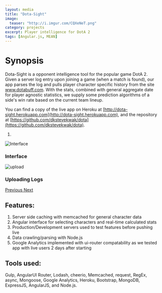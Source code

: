 ```yaml
---
layout: media
title: "Dota-Sight"
image:
  teaser: "http://i.imgur.com/CQXeNeT.png"
category: projects
excerpt: Player intelligence for DotA 2
tags: [Angular.js, MEAN]
---
```


# Synopsis

Dota-Sight is a opponent intelligence tool for the popular game DotA 2. Given a server log entry upon joining a game (when a match is found), our app parses the log and pulls player character specific history from the site www.dotabuff.com. With the stats, combined with general aggregate date for player agnostic statistics, we supply some prediction algorithms of a side's win rate based on the current team lineup.

You can find a copy of the live app on Heroku at [http://dota-sight.herokuapp.com](http://dota-sight.herokuapp.com), and the repository at [https://github.com/dkstevekwak/dota](https://github.com/dkstevekwak/dota).


<div id="carousel-example-generic" class="carousel slide" data-ride="carousel">
  <!-- Indicators -->
  <ol class="carousel-indicators">
    <li data-target="#carousel-example-generic" data-slide-to="0" class="active"></li>
  </ol>

  <!-- Wrapper for slides -->
  <div class="carousel-inner" role="listbox">
    <div class="item active">
      <img src="http://i.imgur.com/CQXeNeT.png" alt="Interface">
      <div class="carousel-caption">
        <h3>Interface</h3>
      </div>
    </div>
    <div class="item">
      <img src="http://i.imgur.com/mEzfOR0.png" alt="upload">
      <div class="carousel-caption">
        <h3>Uploading Logs</h3>
      </div>
    </div>
  </div>

  <!-- Controls -->
  <a class="left carousel-control" href="#carousel-example-generic" role="button" data-slide="prev">
    <span class="glyphicon glyphicon-chevron-left" aria-hidden="true"></span>
    <span class="sr-only">Previous</span>
  </a>
  <a class="right carousel-control" href="#carousel-example-generic" role="button" data-slide="next">
    <span class="glyphicon glyphicon-chevron-right" aria-hidden="true"></span>
    <span class="sr-only">Next</span>
  </a>
</div>

## Features:

1. Server side caching with memcached for general character data
2. Angular interface for selecting characters and real-time calculated stats
3. Production/Development servers used to test features before pushing live
4. Data crawling/parsing with Node.js
5. Google Analytics implemented with ui-router compatability as we tested app with live users 2 days after starting

## Tools used:

Gulp, AngularUI Router, Lodash, cheerio, Memcached, request, RegEx, async, Mongoose, Google Analytics, Heroku, Bootstrap, MongoDB, ExpressJS, AngularJS, and Node.js.

